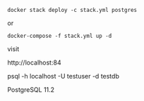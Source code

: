```docker stack deploy -c stack.yml postgres```

or 

```docker-compose -f stack.yml up -d ```


visit 

http://localhost:84

psql -h localhost -U testuser -d testdb

PostgreSQL 11.2